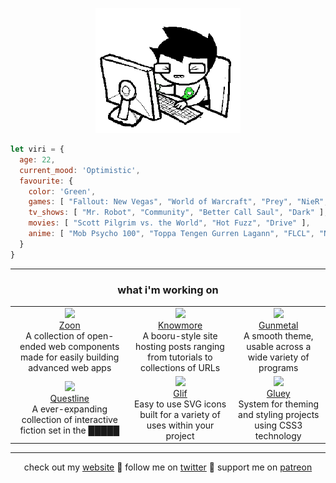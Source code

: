 <p align="center"><img src="https://github.com/v1r1/imgs-with-transparent-backgrounds/blob/master/games/gifs/john_typing.gif?raw=true" height="200"></p>

```javascript
let viri = {
  age: 22,
  current_mood: 'Optimistic',
  favourite: {
    color: 'Green',
    games: [ "Fallout: New Vegas", "World of Warcraft", "Prey", "NieR", "Bloodborne", "Dark Souls 3" ],
    tv_shows: [ "Mr. Robot", "Community", "Better Call Saul", "Dark" ],
    movies: [ "Scott Pilgrim vs. the World", "Hot Fuzz", "Drive" ],
    anime: [ "Mob Psycho 100", "Toppa Tengen Gurren Lagann", "FLCL", "Nichijou" ]
  }
}
```

<hr>
<h3 align="center">what i'm working on</h3>
<table style="table-layout: fixed;">
  <tr>
    <td align="center"><a href="https://github.com/vuwnu/zoon"><img width="100px" src="https://zoon.vuw.nu/icon.png"><br>Zoon</a><br>
      A collection of open-ended web components made for easily building advanced web apps</td>
    <td align="center"><a href="https://github.com/vuwnu/knowmore"><img width="100px" src="https://knowmore.vuw.nu/icon.png"><br>Knowmore</a><br>
      A booru-style site hosting posts ranging from tutorials to collections of URLs</td>
    <td align="center"><a href="https://github.com/vuwnu/gunmetal"><img width="100px" src="https://gunmetal.vuw.nu/icon.png"><br>Gunmetal</a><br>
      A smooth theme, usable across a wide variety of programs</td>
  </tr>
  <tr>
    <td align="center"><a href="https://github.com/vuwnu/questline"><img width="100px" src="https://questline.vuw.nu/favicon.png"><br>Questline</a><br>
      A ever-expanding collection of interactive fiction set in the █████</td>
    <td align="center"><a href="https://github.com/vuwnu/glif"><img width="100px" src="http://vuwnu.cloud/i/unknown.png"><br>Glif</a><br>
      Easy to use SVG icons built for a variety of uses within your project</td>
    <td align="center"><a href="https://github.com/vuwnu/gluey"><img width="100px" src="http://vuwnu.cloud/i/unknown.png"><br>Gluey</a><br>
      System for theming and styling projects using CSS3 technology</td>
  </tr>
</table>
  
<hr>

<p align="center">
  check out my <a href="https://viri.space">website</a> 🔷
  follow me on <a href="https://twitter.com/_viri_">twitter</a> 🔷
  support me on <a href="https://patreon.com/vuwnu">patreon</a>
</p>
